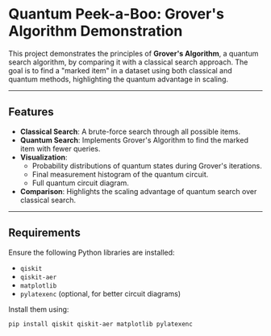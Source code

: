 # Quantum Peek-a-Boo: Grover's Algorithm Demonstration

This project demonstrates the principles of **Grover's Algorithm**, a quantum search algorithm, by comparing it with a classical search approach. The goal is to find a "marked item" in a dataset using both classical and quantum methods, highlighting the quantum advantage in scaling.

---

## Features

- **Classical Search**: A brute-force search through all possible items.
- **Quantum Search**: Implements Grover's Algorithm to find the marked item with fewer queries.
- **Visualization**:
  - Probability distributions of quantum states during Grover's iterations.
  - Final measurement histogram of the quantum circuit.
  - Full quantum circuit diagram.
- **Comparison**: Highlights the scaling advantage of quantum search over classical search.

---

## Requirements

Ensure the following Python libraries are installed:

- `qiskit`
- `qiskit-aer`
- `matplotlib`
- `pylatexenc` (optional, for better circuit diagrams)

Install them using:

```bash
pip install qiskit qiskit-aer matplotlib pylatexenc